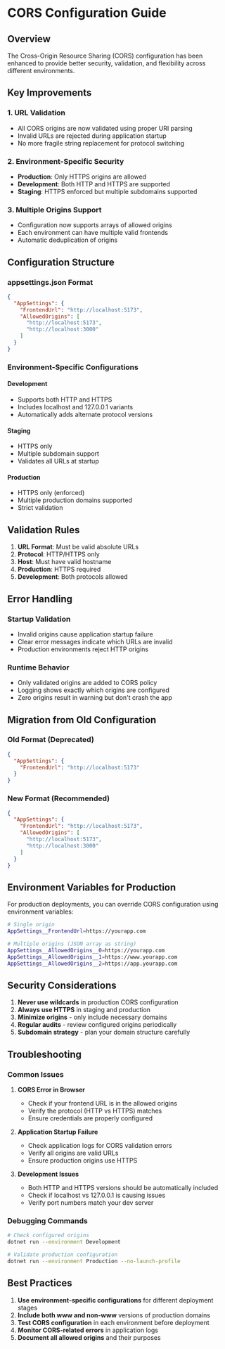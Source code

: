 # CORS Configuration Guide

## Overview

The Cross-Origin Resource Sharing (CORS) configuration has been enhanced to provide better security, validation, and flexibility across different environments.

## Key Improvements

### 1. URL Validation
- All CORS origins are now validated using proper URI parsing
- Invalid URLs are rejected during application startup
- No more fragile string replacement for protocol switching

### 2. Environment-Specific Security
- **Production**: Only HTTPS origins are allowed
- **Development**: Both HTTP and HTTPS are supported
- **Staging**: HTTPS enforced but multiple subdomains supported

### 3. Multiple Origins Support
- Configuration now supports arrays of allowed origins
- Each environment can have multiple valid frontends
- Automatic deduplication of origins

## Configuration Structure

### appsettings.json Format
```json
{
  "AppSettings": {
    "FrontendUrl": "http://localhost:5173",
    "AllowedOrigins": [
      "http://localhost:5173",
      "http://localhost:3000"
    ]
  }
}
```

### Environment-Specific Configurations

#### Development
- Supports both HTTP and HTTPS
- Includes localhost and 127.0.0.1 variants
- Automatically adds alternate protocol versions

#### Staging
- HTTPS only
- Multiple subdomain support
- Validates all URLs at startup

#### Production
- HTTPS only (enforced)
- Multiple production domains supported
- Strict validation

## Validation Rules

1. **URL Format**: Must be valid absolute URLs
2. **Protocol**: HTTP/HTTPS only
3. **Host**: Must have valid hostname
4. **Production**: HTTPS required
5. **Development**: Both protocols allowed

## Error Handling

### Startup Validation
- Invalid origins cause application startup failure
- Clear error messages indicate which URLs are invalid
- Production environments reject HTTP origins

### Runtime Behavior
- Only validated origins are added to CORS policy
- Logging shows exactly which origins are configured
- Zero origins result in warning but don't crash the app

## Migration from Old Configuration

### Old Format (Deprecated)
```json
{
  "AppSettings": {
    "FrontendUrl": "http://localhost:5173"
  }
}
```

### New Format (Recommended)
```json
{
  "AppSettings": {
    "FrontendUrl": "http://localhost:5173",
    "AllowedOrigins": [
      "http://localhost:5173",
      "http://localhost:3000"
    ]
  }
}
```

## Environment Variables for Production

For production deployments, you can override CORS configuration using environment variables:

```bash
# Single origin
AppSettings__FrontendUrl=https://yourapp.com

# Multiple origins (JSON array as string)
AppSettings__AllowedOrigins__0=https://yourapp.com
AppSettings__AllowedOrigins__1=https://www.yourapp.com
AppSettings__AllowedOrigins__2=https://app.yourapp.com
```

## Security Considerations

1. **Never use wildcards** in production CORS configuration
2. **Always use HTTPS** in staging and production
3. **Minimize origins** - only include necessary domains
4. **Regular audits** - review configured origins periodically
5. **Subdomain strategy** - plan your domain structure carefully

## Troubleshooting

### Common Issues

1. **CORS Error in Browser**
   - Check if your frontend URL is in the allowed origins
   - Verify the protocol (HTTP vs HTTPS) matches
   - Ensure credentials are properly configured

2. **Application Startup Failure**
   - Check application logs for CORS validation errors
   - Verify all origins are valid URLs
   - Ensure production origins use HTTPS

3. **Development Issues**
   - Both HTTP and HTTPS versions should be automatically included
   - Check if localhost vs 127.0.0.1 is causing issues
   - Verify port numbers match your dev server

### Debugging Commands

```bash
# Check configured origins
dotnet run --environment Development

# Validate production configuration
dotnet run --environment Production --no-launch-profile
```

## Best Practices

1. **Use environment-specific configurations** for different deployment stages
2. **Include both www and non-www** versions of production domains
3. **Test CORS configuration** in each environment before deployment
4. **Monitor CORS-related errors** in application logs
5. **Document all allowed origins** and their purposes
